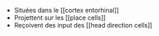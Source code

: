 - Situées dans le [[cortex entorhinal]]
- Projettent sur les [[place cells]] 
- Reçoivent des input des [[head direction cells]] 